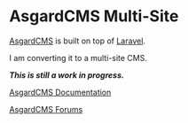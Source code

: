 # AsgardCMS Multi-Site
[AsgardCMS](https://asgardcms.com) is built on top of [Laravel](http://laravel.com).


I am converting it to a multi-site CMS.

__***This is still a work in progress.***__

[AsgardCMS Documentation](https://asgardcms.com/docs)

[AsgardCMS Forums](http://forum.asgardcms.com)

